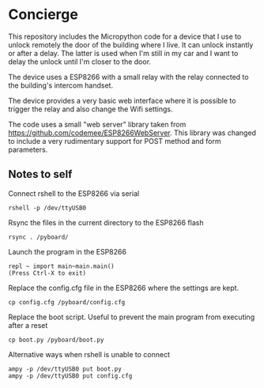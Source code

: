 # Concierge

This repository includes the Micropython code for a device that I use to unlock remotely the door of the building where I live.
It can unlock instantly or after a delay. The latter is used when I'm still in my car and I want to delay the unlock until I'm closer to the door.

The device uses a ESP8266 with a small relay with the relay connected to the building's intercom handset.

The device provides a very basic web interface where it is possible to trigger the relay and also change the Wifi settings.

The code uses a small "web server" library taken from https://github.com/codemee/ESP8266WebServer.
This library was changed to include a very rudimentary support for POST method and form parameters. 



## Notes to self ##

Connect rshell to the ESP8266 via serial

`rshell -p /dev/ttyUSB0`

Rsync the files in the current directory to the ESP8266 flash

`rsync . /pyboard/`

Launch the program in the ESP8266
```
repl ~ import main~main.main()
(Press Ctrl-X to exit)
```

Replace the config.cfg file in the ESP8266 where the settings are kept.

`cp config.cfg /pyboard/config.cfg`

Replace the boot script. Useful to prevent the main program from executing after a reset

`cp boot.py /pyboard/boot.py`

Alternative ways when rshell is unable to connect
```
ampy -p /dev/ttyUSB0 put boot.py
ampy -p /dev/ttyUSB0 put config.cfg
```
